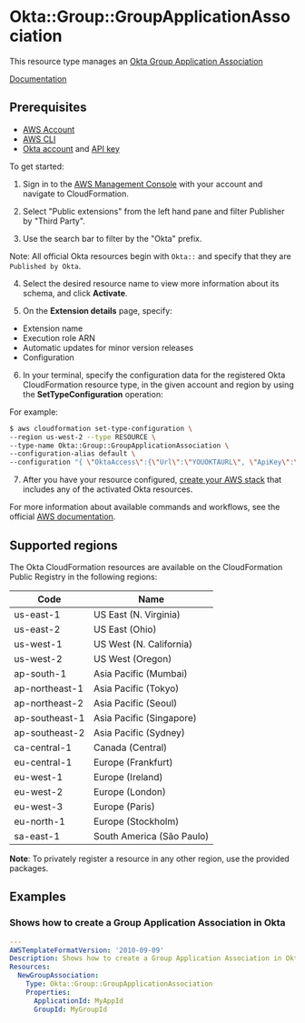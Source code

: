 # Okta::Group::GroupApplicationAssociation

This resource type manages an [Okta Group Application Association][1]

[Documentation][2]

## Prerequisites
* [AWS Account][14]
* [AWS CLI][15]
* [Okta account][16] and [API key][17]

To get started:

1. Sign in to the [AWS Management Console][11] with your account and navigate to CloudFormation.

2. Select "Public extensions" from the left hand pane and filter Publisher by "Third Party".

3. Use the search bar to filter by the "Okta" prefix.

Note: All official Okta resources begin with `Okta::` and specify that they are `Published by Okta`.

4. Select the desired resource name to view more information about its schema, and click **Activate**.

5. On the **Extension details** page, specify:
- Extension name
- Execution role ARN
- Automatic updates for minor version releases
- Configuration

6. In your terminal, specify the configuration data for the registered Okta CloudFormation resource type, in the given account and region by using the **SetTypeConfiguration** operation:


For example:

  ```Bash
  $ aws cloudformation set-type-configuration \
  --region us-west-2 --type RESOURCE \
  --type-name Okta::Group::GroupApplicationAssociation \
  --configuration-alias default \
  --configuration "{ \"OktaAccess\":{\"Url\":\"YOUOKTAURL\", \"ApiKey\":\"YOUROKTAAPIKEY\"}}"
  ```

7. After you have your resource configured, [create your AWS stack][12] that includes any of the activated Okta resources.

For more information about available commands and workflows, see the official [AWS documentation][13].

## Supported regions

The Okta CloudFormation resources are available on the CloudFormation Public Registry in the following regions:

| Code            | Name                      |
|-----------------|---------------------------|
| us-east-1       | US East (N. Virginia)     |
| us-east-2       | US East (Ohio)            |
| us-west-1       | US West (N. California)   |
| us-west-2       | US West (Oregon)          |
| ap-south-1      | Asia Pacific (Mumbai)     |
| ap-northeast-1  | Asia Pacific (Tokyo)      |
| ap-northeast-2  | Asia Pacific (Seoul)      |
| ap-southeast-1  | Asia Pacific (Singapore)  |
| ap-southeast-2  | Asia Pacific (Sydney)     |
| ca-central-1    | Canada (Central)          |
| eu-central-1    | Europe (Frankfurt)        |
| eu-west-1       | Europe (Ireland)          |
| eu-west-2       | Europe (London)           |
| eu-west-3       | Europe (Paris)            |
| eu-north-1      | Europe (Stockholm)        |
| sa-east-1       | South America (São Paulo) |

**Note**: To privately register a resource in any other region, use the provided packages.

## Examples


### Shows how to create a Group Application Association in Okta
```yaml
---
AWSTemplateFormatVersion: '2010-09-09'
Description: Shows how to create a Group Application Association in Okta
Resources:
  NewGroupAssociation:
    Type: Okta::Group::GroupApplicationAssociation
    Properties:
      ApplicationId: MyAppId
      GroupId: MyGroupId
```

[1]: https://help.okta.com/en-us/Content/Topics/users-groups-profiles/usgp-assign-app-group.htm
[2]: ./docs/

[11]: https://aws.amazon.com/console/
[12]: https://console.aws.amazon.com/cloudformation/home
[13]: https://docs.aws.amazon.com/AWSCloudFormation/latest/UserGuide/registry.html
[14]: https://aws.amazon.com/account/
[15]: https://aws.amazon.com/cli/
[16]: https://www.okta.com/
[17]: https://developer.okta.com/docs/guides/create-an-api-token/main/
